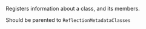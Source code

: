 Registers information about a class, and its members.

Should be parented to `ReflectionMetadataClasses`